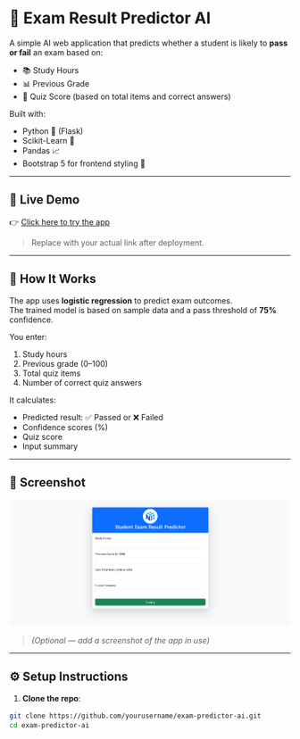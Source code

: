 # 🧠 Exam Result Predictor AI

A simple AI web application that predicts whether a student is likely to **pass or fail** an exam based on:
- 📚 Study Hours
- 📊 Previous Grade
- 📝 Quiz Score (based on total items and correct answers)

Built with:
- Python 🐍 (Flask)
- Scikit-Learn 🤖
- Pandas 📈
- Bootstrap 5 for frontend styling 🎨

---

## 🚀 Live Demo

👉 [Click here to try the app](https://your-render-url.onrender.com)  
> Replace with your actual link after deployment.

---

## 🧩 How It Works

The app uses **logistic regression** to predict exam outcomes.  
The trained model is based on sample data and a pass threshold of **75%** confidence.

You enter:
1. Study hours
2. Previous grade (0–100)
3. Total quiz items
4. Number of correct quiz answers

It calculates:
- Predicted result: ✅ Passed or ❌ Failed
- Confidence scores (%)
- Quiz score
- Input summary

---

## 📸 Screenshot

![App Screenshot](image.png)

> *(Optional — add a screenshot of the app in use)*

---

## ⚙️ Setup Instructions

1. **Clone the repo**:

```bash
git clone https://github.com/yourusername/exam-predictor-ai.git
cd exam-predictor-ai
